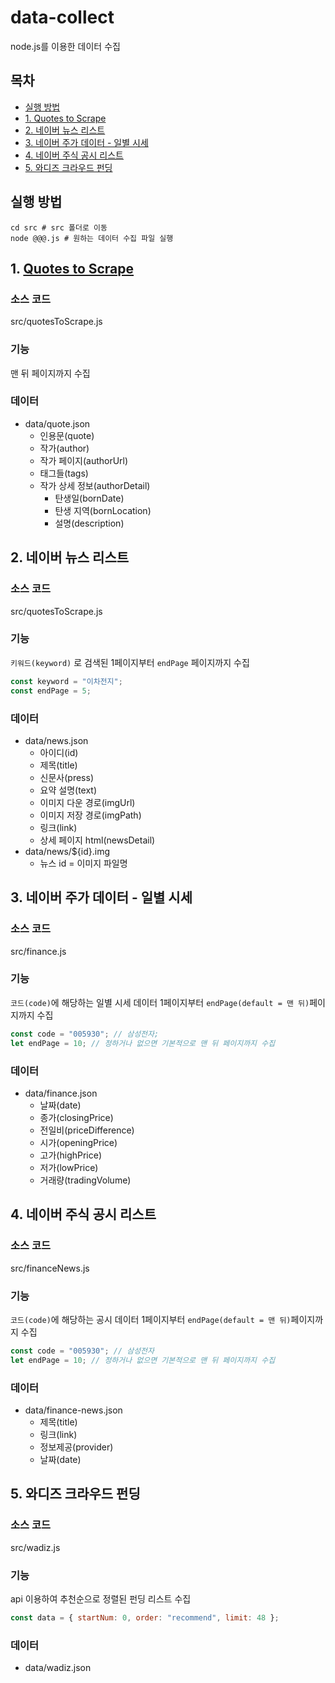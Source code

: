 # data-collect

node.js를 이용한 데이터 수집

## 목차

-   [실행 방법](#실행-방법)
-   [1. Quotes to Scrape](#1.-Quotes-to-Scrape)
-   [2. 네이버 뉴스 리스트](#2.-네이버-뉴스-리스트)
-   [3. 네이버 주가 데이터 - 일별 시세](#3.-네이버-주가-데이터----일별-시세)
-   [4. 네이버 주식 공시 리스트](#4.-네이버-주식-공시-리스트)
-   [5. 와디즈 크라우드 펀딩](#5.-와디즈-크라우드-펀딩)

## 실행 방법

```shell
cd src # src 폴더로 이동
node @@@.js # 원하는 데이터 수집 파일 실행
```

## 1. [Quotes to Scrape](https://quotes.toscrape.com/)

### 소스 코드

src/quotesToScrape.js

### 기능

맨 뒤 페이지까지 수집

### 데이터

-   data/quote.json
    -   인용문(quote)
    -   작가(author)
    -   작가 페이지(authorUrl)
    -   태그들(tags)
    -   작가 상세 정보(authorDetail)
        -   탄생일(bornDate)
        -   탄생 지역(bornLocation)
        -   설명(description)

## 2. 네이버 뉴스 리스트

### 소스 코드

src/quotesToScrape.js

### 기능

`키워드(keyword)` 로 검색된 1페이지부터 `endPage` 페이지까지 수집

```js
const keyword = "이차전지";
const endPage = 5;
```

### 데이터

-   data/news.json
    -   아이디(id)
    -   제목(title)
    -   신문사(press)
    -   요약 설명(text)
    -   이미지 다운 경로(imgUrl)
    -   이미지 저장 경로(imgPath)
    -   링크(link)
    -   상세 페이지 html(newsDetail)
-   data/news/${id}.img
    -   뉴스 id = 이미지 파일명

## 3. 네이버 주가 데이터 - 일별 시세

### 소스 코드

src/finance.js

### 기능

`코드(code)`에 해당하는 일별 시세 데이터 1페이지부터 `endPage(default = 맨 뒤)`페이지까지 수집

```js
const code = "005930"; // 삼성전자;
let endPage = 10; // 정하거나 없으면 기본적으로 맨 뒤 페이지까지 수집
```

### 데이터

-   data/finance.json
    -   날짜(date)
    -   종가(closingPrice)
    -   전일비(priceDifference)
    -   시가(openingPrice)
    -   고가(highPrice)
    -   저가(lowPrice)
    -   거래량(tradingVolume)

## 4. 네이버 주식 공시 리스트

### 소스 코드

src/financeNews.js

### 기능

`코드(code)`에 해당하는 공시 데이터 1페이지부터 `endPage(default = 맨 뒤)`페이지까지 수집

```js
const code = "005930"; // 삼성전자
let endPage = 10; // 정하거나 없으면 기본적으로 맨 뒤 페이지까지 수집
```

### 데이터

-   data/finance-news.json
    -   제목(title)
    -   링크(link)
    -   정보제공(provider)
    -   날짜(date)

## 5. 와디즈 크라우드 펀딩

### 소스 코드

src/wadiz.js

### 기능

api 이용하여 추천순으로 정렬된 펀딩 리스트 수집

```js
const data = { startNum: 0, order: "recommend", limit: 48 };
```

### 데이터

-   data/wadiz.json
